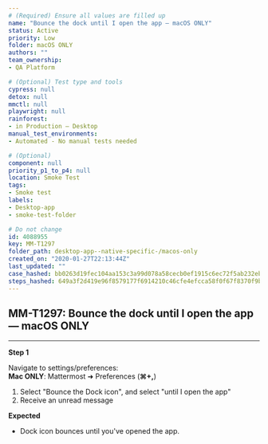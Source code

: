 ```yaml
---
# (Required) Ensure all values are filled up
name: "Bounce the dock until I open the app — macOS ONLY"
status: Active
priority: Low
folder: macOS ONLY
authors: ""
team_ownership: 
- QA Platform

# (Optional) Test type and tools
cypress: null
detox: null
mmctl: null
playwright: null
rainforest: 
- in Production — Desktop
manual_test_environments: 
- Automated - No manual tests needed

# (Optional)
component: null
priority_p1_to_p4: null
location: Smoke Test
tags: 
- Smoke test
labels: 
- Desktop-app
- smoke-test-folder

# Do not change
id: 4088955
key: MM-T1297
folder_path: desktop-app--native-specific-/macos-only
created_on: "2020-01-27T22:13:44Z"
last_updated: ""
case_hashed: bb0263d19fec104aa153c3a99d078a58cecb0ef1915c6ec72f5ab232ebdb795af0f5ca1c5c2f4d42e4afe7e1872b57f4
steps_hashed: 649a3f2d419e96f8579177f6914210c46cfe4efcca58f0f67f8370f9be79ce3d5e9837daac4d998149c34240e9810ed6
---
```


## MM-T1297: Bounce the dock until I open the app — macOS ONLY

---

**Step 1**

Navigate to settings/preferences:\
**Mac ONLY**: Mattermost ➜ Preferences (**⌘+,**)

1. Select "Bounce the Dock icon", and select "until I open the app"
2. Receive an unread message

**Expected**

- Dock icon bounces until you've opened the app.
